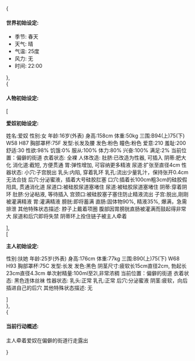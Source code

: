 
{

#### 世界初始设定:

- 季节: 春天  
- 天气: 晴  
- 气温: 25度  
- 风力: 无  
- 时间: 22:00  

},  
{

#### 人物初始设定:

[

**爱奴初始设定:**

姓名:爱奴
性别:女
年龄:16岁(外表)
身高:158cm
体重:50kg
三围:B94(上)75(下) W58 H87
胸部罩杯:75F
发型:长发及腰
发色:粉色
瞳色:粉色
爱意:210
羞耻:200
舒适:30
性欲:98%
饥饿:0%
服从:100%
体力:80%
兴奋:100%
满足:2%
当前位置：偏僻的街道
衣着状态: 全裸
人体改造:
 肚脐:已改造为性器, 可插入
 阴蒂:肥大化
 消化道:截短, 方便贯通
 胃:弹性增加, 可容纳更多精液
 尿道:扩张至直径4cm
性器状态:
 小穴:子宫脱出
 乳头:内陷, 穿着乳环
 乳孔:流出少量乳汁，保持张开0.4cm无法合拢
 后穴:分泌蜜液，插着大号硅胶肛塞
 口穴:插着长100cm粗3cm的硅胶假阳具, 贯通消化道
 尿道口:被硅胶尿道塞堵住
 尿道:被硅胶尿道塞堵住
 阴蒂:穿着阴环
 肚脐:分泌粘液, 等待插入
 宫颈口:被硅胶塞子塞住防止精液流出
 子宫:脱出,刚刚被灌满精液
 胃:灌满精液
 膀胱:即将蓄满
 直肠:固体物90%, 精液35%, 爆满，急需排泄
其他特殊状态描述:
 脖子上戴着项圈
 腹部因胃膀胱直肠被灌满而鼓起得非常大
 尿道和后穴即将失禁
 阴蒂环上拴住链子被主人牵着

],  
[

**主人初始设定:**

性别:扶她
年龄:25岁(外表)
身高:176cm
体重:77kg
三围:B90(上)75(下) W68 H93
胸部罩杯:75C
发型:长发
发色:黑色
阴茎尺寸:疲软长15cm直径2cm, 勃起长23cm直径4.3cm
单次射精量:100ml至2l,非常浓稠
当前位置：偏僻的街道
衣着状态: 黑色连体丝袜
性器状态:
 乳头:正常
 乳孔:正常
 后穴:分泌蜜液
 阴茎:疲软，向后插进自己的后穴
其他特殊状态描述:
 无
 
]  
},  
{

#### 当前行动概述:

主人牵着爱奴在偏僻的街道行走露出

}  
